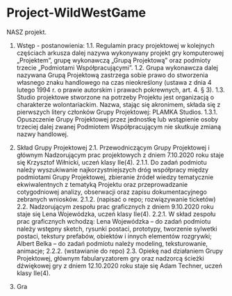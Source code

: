 # Project-WildWestGame
NASZ projekt.

1.	Wstęp - postanowienia:
1.1.	Regulamin pracy projektowej w kolejnych częściach arkusza dalej nazywa wykonywany projekt gry komputerowej „Projektem”, grupę wykonawczą „Grupą Projektową” oraz podmioty trzecie „Podmiotami Współpracującymi”.
1.2.	Grupa wykonawcza dalej nazywana Grupą Projektową zastrzega sobie prawo 
do stworzenia własnego znaku handlowego na czas nieokreślony (ustawa z dnia 
4 lutego 1994 r. o prawie autorskim i prawach pokrewnych, art. 4. § 3).
1.3.	Studio projektowe stworzone na potrzeby Projektu jest organizacją o charakterze wolontariackim. Nazwa, stając się akronimem, składa się z pierwszych litery członków Grupy Projektowej: PLAMKA Studios.
1.3.1.	Opuszczenie Grupy Projektowej przez jednostkę lub wstąpienie osoby trzeciej dalej zwanej Podmiotem Współpracującym nie skutkuje zmianą nazwy handlowej.

2.	Skład Grupy Projektowej
2.1.	Przewodniczącym Grupy Projektowej i głównym Nadzorującym prac projektowych
z dniem 7.10.2020 roku staje się Krzysztof Wiłnicki, uczeń klasy IIe(4).
2.1.1.	Do zadań podmiotu należy wyszukiwanie najkorzystniejszych dróg współpracy między podmiotami Grupy Projektowej, zbieranie źródeł wiedzy tematycznie ekwiwalentnych z tematyką Projektu oraz przeprowadzanie cotygodniowej analizy, obserwacji oraz zapisu dokumentacyjnego zebranych wniosków.
2.1.2.	(napisać o repo; rozwiązywanie ticketów)
2.2.	Nadzorującym zespołu prac graficznych z dniem 9.10.2020 roku staje się Lena Wojewódzka, uczeń klasy IIe(4).
2.2.1.	W skład zespołu prac graficznych wchodzą:
Lena Wojewódzka – do zadań podmiotu należy wstępny sketch, rysunki postaci, prototypy, tworzenie sylwetki postaci, tekstury prefabów, obiektów i innych elementów rozgrywki;
Albert Belka – do zadań podmiotu należy modeling, teksturowanie, animacje;
2.2.2.	(wstawianie do repo)
2.3.	Opiekę nad działaniem Grupy Projektowej, głównym fabularyzatorem gry oraz nadzorcą ścieżki dźwiękowej gry z dniem 12.10.2020 roku staje się Adam Techner, uczeń klasy IIe(4).

3.	Gra




 


